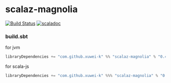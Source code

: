 # scalaz-magnolia

[![Build Status](https://travis-ci.com/xuwei-k/scalaz-magnolia.svg?branch=master)](https://travis-ci.com/xuwei-k/scalaz-magnolia)
[![scaladoc](https://javadoc-badge.appspot.com/com.github.xuwei-k/scalaz-magnolia_2.12.svg?label=scaladoc)](https://javadoc-badge.appspot.com/com.github.xuwei-k/scalaz-magnolia_2.12?javadocio=true)

### build.sbt

for jvm

```scala
libraryDependencies += "com.github.xuwei-k" %% "scalaz-magnolia" % "0.4.1"
```

for scala-js

```scala
libraryDependencies += "com.github.xuwei-k" %%% "scalaz-magnolia" % "0.4.1"
```
